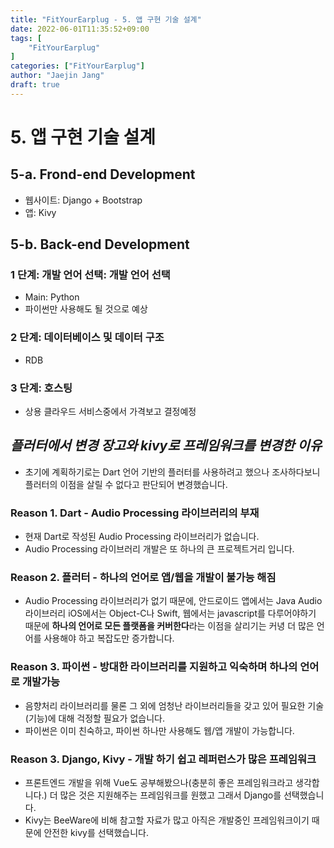 ```yaml
---
title: "FitYourEarplug - 5. 앱 구현 기술 설계"
date: 2022-06-01T11:35:52+09:00
tags: [
	"FitYourEarplug"
]
categories: ["FitYourEarplug"]
author: "Jaejin Jang"
draft: true
---
```


# 5. 앱 구현 기술 설계
## 5-a. Frond-end Development
 - 웹사이트: Django + Bootstrap
 - 앱: Kivy
## 5-b. Back-end Development
### 1 단계: 개발 언어 선택: 개발 언어 선택
  - Main: Python
  - 파이썬만 사용해도 될 것으로 예상
### 2 단계: 데이터베이스 및 데이터 구조
  - RDB 
### 3 단계: 호스팅
  - 상용 클라우드 서비스중에서 가격보고 결정예정
## _플러터에서 변경 장고와 kivy로 프레임워크를 변경한 이유_
- 초기에 계획하기로는 Dart 언어 기반의 플러터를 사용하려고 했으나 조사하다보니 플러터의 이점을 살릴 수 없다고 판단되어 변경했습니다.
### Reason 1. Dart - Audio Processing 라이브러리의 부재
- 현재 Dart로 작성된 Audio Processing 라이브러리가 없습니다.
- Audio Processing 라이브러리 개발은 또 하나의 큰 프로젝트거리 입니다.
### Reason 2. 플러터 - 하나의 언어로 앱/웹을 개발이 불가능 해짐
- Audio Processing 라이브러리가 없기 때문에, 안드로이드 앱에서는 Java Audio 라이브러리 iOS에서는 Object-C나 Swift, 웹에서는 javascript를 다루어야하기 때문에 **하나의 언어로 모든 플랫폼을 커버한다**라는 이점을 살리기는 커녕 더 많은 언어를 사용해야 하고 복잡도만 증가합니다.
### Reason 3. 파이썬 - 방대한 라이브러리를 지원하고 익숙하며 하나의 언어로 개발가능
- 음향처리 라이브러리를 물론 그 외에 엄청난 라이브러리들을 갖고 있어 필요한 기술(기능)에 대해 걱정할 필요가 없습니다.
- 파이썬은 이미 친숙하고, 파이썬 하나만 사용해도 웹/앱 개발이 가능합니다.
### Reason 3. Django, Kivy - 개발 하기 쉽고 레퍼런스가 많은 프레임워크
- 프론트엔드 개발을 위해 Vue도 공부해봤으나(충분히 좋은 프레임워크라고 생각합니다.) 더 많은 것은 지원해주는 프레임워크를 원했고 그래서 Django를 선택했습니다.
- Kivy는 BeeWare에 비해 참고할 자료가 많고 아직은 개발중인 프레임워크이기 때문에 안전한 kivy를 선택했습니다.